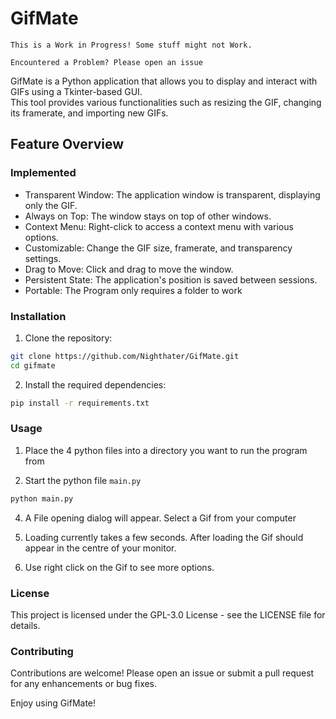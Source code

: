 # GifMate

```
This is a Work in Progress! Some stuff might not Work.

Encountered a Problem? Please open an issue
```

GifMate is a Python application that allows you to display and interact with GIFs using a Tkinter-based GUI.  
This tool provides various functionalities such as resizing the GIF, changing its framerate, and importing new GIFs.

## Feature Overview

### Implemented

- Transparent Window: The application window is transparent, displaying only the GIF.
- Always on Top: The window stays on top of other windows.
- Context Menu: Right-click to access a context menu with various options.
- Customizable: Change the GIF size, framerate, and transparency settings.
- Drag to Move: Click and drag to move the window.
- Persistent State: The application's position is saved between sessions.
- Portable: The Program only requires a folder to work

### Installation

1. Clone the repository:

``` bash
git clone https://github.com/Nighthater/GifMate.git
cd gifmate
```

2. Install the required dependencies:

```bash
pip install -r requirements.txt
```
### Usage

1. Place the 4 python files into a directory you want to run the program from

2.   Start the python file ```main.py```

```bash
python main.py
```

4. A File opening dialog will appear. Select a Gif from your computer

5. Loading currently takes a few seconds. After loading the Gif should appear in the centre of your monitor.

6. Use right click on the Gif to see more options.

### License

This project is licensed under the GPL-3.0 License - see the LICENSE file for details.

### Contributing

Contributions are welcome! Please open an issue or submit a pull request for any enhancements or bug fixes.

Enjoy using GifMate!
